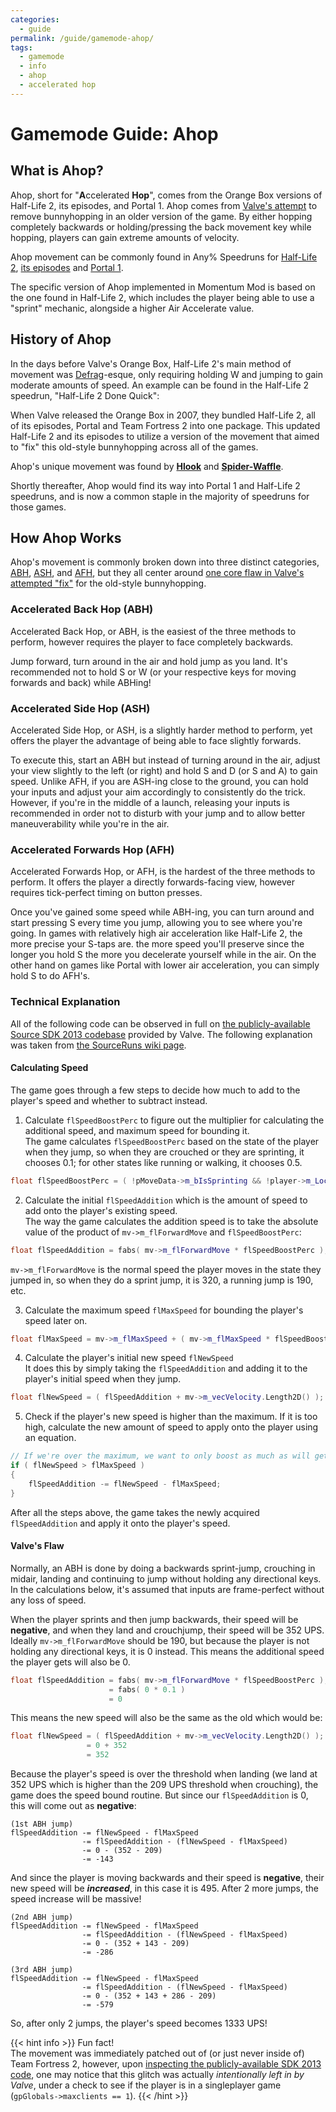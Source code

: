 ```yaml
---
categories:
  - guide
permalink: /guide/gamemode-ahop/
tags:
  - gamemode
  - info
  - ahop
  - accelerated hop
---
```


# Gamemode Guide: Ahop

## What is Ahop?

Ahop, short for "**A**ccelerated **Hop**", comes from the Orange Box versions of Half-Life 2, its episodes, and Portal 1. Ahop comes from [Valve's attempt](#technical-explanation) to remove bunnyhopping in an older version of the game. By either hopping completely backwards or holding/pressing the back movement key while hopping, players can gain extreme amounts of velocity.

Ahop movement can be commonly found in Any% Speedruns for [Half-Life 2](https://www.youtube.com/watch?v=NV-AWxqYAgc), [its episodes](https://www.youtube.com/watch?v=pSe8RMcQHeY) and [Portal 1](https://www.youtube.com/watch?v=mC47O6mKHJY).

The specific version of Ahop implemented in Momentum Mod is based on the one found in Half-Life 2, which includes the player being able to use a "sprint" mechanic, alongside a higher Air Accelerate value.

## History of Ahop

In the days before Valve's Orange Box, Half-Life 2's main method of movement was [Defrag](/guide/gamemode-defrag)-esque, only requiring holding W and jumping to gain moderate amounts of speed. An example can be found in the Half-Life 2 speedrun, "Half-Life 2 Done Quick":

When Valve released the Orange Box in 2007, they bundled Half-Life 2, all of its episodes, Portal and Team Fortress 2 into one package. This updated Half-Life 2 and its episodes to utilize a version of the movement that aimed to "fix" this old-style bunnyhopping across all of the games.

Ahop's unique movement was found by [**Hlook**](https://forums.sourceruns.org/t/episode-2-glitch/1618/7) and [**Spider-Waffle**](https://forum.speeddemosarchive.com/post/portal_source13.html#portal_source13).

Shortly thereafter, Ahop would find its way into Portal 1 and Half-Life 2 speedruns, and is now a common staple in the majority of speedruns for those games.

## How Ahop Works

Ahop's movement is commonly broken down into three distinct categories, [ABH](#accelerated-back-hop-abh), [ASH](#accelerated-side-hop-ash), and [AFH](#accelerated-forwards-hop-afh), but they all center around [one core flaw in Valve's attempted "fix"](#technical-explanation) for the old-style bunnyhopping.

### Accelerated Back Hop (ABH)

Accelerated Back Hop, or ABH, is the easiest of the three methods to perform, however requires the player to face completely backwards.

Jump forward, turn around in the air and hold jump as you land. It's recommended not to hold S or W (or your respective keys for moving forwards and back) while ABHing!

### Accelerated Side Hop (ASH)

Accelerated Side Hop, or ASH, is a slightly harder method to perform, yet offers the player the advantage of being able to face slightly forwards.

To execute this, start an ABH but instead of turning around in the air, adjust your view slightly to the left (or right) and hold S and D (or S and A) to gain speed. Unlike AFH, if you are ASH-ing close to the ground, you can hold your inputs and adjust your aim accordingly to consistently do the trick. However, if you're in the middle of a launch, releasing your inputs is recommended in order not to disturb with your jump and to allow better maneuverability while you're in the air.

### Accelerated Forwards Hop (AFH)

Accelerated Forwards Hop, or AFH, is the hardest of the three methods to perform. It offers the player a directly forwards-facing view, however requires tick-perfect timing on button presses.

Once you've gained some speed while ABH-ing, you can turn around and start pressing S every time you jump, allowing you to see where you're going. In games with relatively high air acceleration like Half-Life 2, the more precise your S-taps are. the more speed you'll preserve since the longer you hold S the more you decelerate yourself while in the air. On the other hand on games like Portal with lower air acceleration, you can simply hold S to do AFH's.

### Technical Explanation

All of the following code can be observed in full on [the publicly-available Source SDK 2013 codebase](https://github.com/ValveSoftware/source-sdk-2013/blob/master/sp/src/game/shared/gamemovement.cpp#L2469) provided by Valve. The following explanation was taken from [the SourceRuns wiki page](https://wiki.sourceruns.org/wiki/Accelerated_Back_Hopping).

#### Calculating Speed

The game goes through a few steps to decide how much to add to the player's speed and whether to subtract instead.

1. Calculate `flSpeedBoostPerc` to figure out the multiplier for calculating the additional speed, and maximum speed for bounding it.  
   The game calculates `flSpeedBoostPerc` based on the state of the player when they jump, so when they are crouched or they are sprinting, it chooses 0.1; for other states like running or walking, it chooses 0.5.

```cpp
float flSpeedBoostPerc = ( !pMoveData->m_bIsSprinting && !player->m_Local.m_bDucked ) ? 0.5f : 0.1f;
```

2. Calculate the initial `flSpeedAddition` which is the amount of speed to add onto the player's existing speed.  
   The way the game calculates the addition speed is to take the absolute value of the product of `mv->m_flForwardMove` and `flSpeedBoostPerc`:

```cpp
float flSpeedAddition = fabs( mv->m_flForwardMove * flSpeedBoostPerc );
```

`mv->m_flForwardMove` is the normal speed the player moves in the state they jumped in, so when they do a sprint jump, it is 320, a running jump is 190, etc.

3. Calculate the maximum speed `flMaxSpeed` for bounding the player's speed later on.

```cpp
float flMaxSpeed = mv->m_flMaxSpeed + ( mv->m_flMaxSpeed * flSpeedBoostPerc );
```

4. Calculate the player's initial new speed `flNewSpeed`  
   It does this by simply taking the `flSpeedAddition` and adding it to the player's initial speed when they jump.

```cpp
float flNewSpeed = ( flSpeedAddition + mv->m_vecVelocity.Length2D() );
```

5. Check if the player's new speed is higher than the maximum. If it is too high, calculate the new amount of speed to apply onto the player using an equation.

```cpp
// If we're over the maximum, we want to only boost as much as will get us to the goal speed
if ( flNewSpeed > flMaxSpeed )
{
    flSpeedAddition -= flNewSpeed - flMaxSpeed;
}
```

After all the steps above, the game takes the newly acquired `flSpeedAddition` and apply it onto the player's speed.

#### Valve's Flaw

Normally, an ABH is done by doing a backwards sprint-jump, crouching in midair, landing and continuing to jump without holding any directional keys. In the calculations below, it's assumed that inputs are frame-perfect without any loss of speed.

When the player sprints and then jump backwards, their speed will be **negative**, and when they land and crouchjump, their speed will be 352 UPS. Ideally `mv->m_flForwardMove` should be 190, but because the player is not holding any directional keys, it is 0 instead. This means the additional speed the player gets will also be 0.

```cpp
float flSpeedAddition = fabs( mv->m_flForwardMove * flSpeedBoostPerc );
                      = fabs( 0 * 0.1 )
                      = 0
```

This means the new speed will also be the same as the old which would be:

```cpp
float flNewSpeed = ( flSpeedAddition + mv->m_vecVelocity.Length2D() );
                 = 0 + 352
                 = 352
```

Because the player's speed is over the threshold when landing (we land at 352 UPS which is higher than the 209 UPS threshold when crouching), the game does the speed bound routine. But since our `flSpeedAddition` is 0, this will come out as **negative**:

```
(1st ABH jump)
flSpeedAddition -= flNewSpeed - flMaxSpeed
                -= flSpeedAddition - (flNewSpeed - flMaxSpeed)
                -= 0 - (352 - 209)
                -= -143
```

And since the player is moving backwards and their speed is **negative**, their new speed will be **_increased_**, in this case it is 495. After 2 more jumps, the speed increase will be massive!

```
(2nd ABH jump)
flSpeedAddition -= flNewSpeed - flMaxSpeed
                -= flSpeedAddition - (flNewSpeed - flMaxSpeed)
                -= 0 - (352 + 143 - 209)
                -= -286

(3rd ABH jump)
flSpeedAddition -= flNewSpeed - flMaxSpeed
                -= flSpeedAddition - (flNewSpeed - flMaxSpeed)
                -= 0 - (352 + 143 + 286 - 209)
                -= -579

```

So, after only 2 jumps, the player's speed becomes 1333 UPS!

{{< hint info >}}
Fun fact!  
The movement was immediately patched out of (or just never inside of) Team Fortress 2, however, upon [inspecting the publicly-available SDK 2013 code](https://github.com/ValveSoftware/source-sdk-2013/blob/master/sp/src/game/shared/gamemovement.cpp#L2469), one may notice that this glitch was actually _intentionally left in by Valve_, under a check to see if the player is in a singleplayer game (`gpGlobals->maxclients == 1`).
{{< /hint >}}
